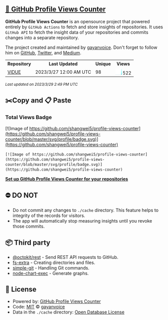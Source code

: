 ## [🚀 GitHub Profile Views Counter](https://github.com/gayanvoice/github-profile-views-counter)
**GitHub Profile Views Counter** is an opensource project that powered entirely by  `GitHub Actions` to fetch and store insights of repositories.
It uses `GitHub API` to fetch the insight data of your repositories and commits changes into a separate repository.

The project created and maintained by [gayanvoice](https://github.com/gayanvoice). Don't forget to follow him on [GitHub](https://github.com/gayanvoice), [Twitter](https://twitter.com/gayanvoice), and [Medium](https://gayanvoice.medium.com/).

<table>
	<tr>
		<th>
			Repository
		</th>
		<th>
			Last Updated
		</th>
		<th>
			Unique
		</th>
		<th>
			Views
		</th>
	</tr>
	<tr>
		<td>
			<a href="https://github.com/shangwei5/profile-views-counter/tree/master/readme/614660938/year.md">
				VIDUE
			</a>
		</td>
		<td>
			2023/3/27 12:00 AM UTC
		</td>
		<td>
			98
		</td>
		<td>
			<img alt="Response time graph" src="https://github.com/shangwei5/profile-views-counter/raw/master/graph/614660938/small/year.png" height="20"> 522
		</td>
	</tr>
</table>

<small><i>Last updated on 2023/3/29 2:49 PM UTC</i></small>

## ✂️Copy and 📋 Paste
### Total Views Badge
[![Image of https://github.com/shangwei5/profile-views-counter](https://github.com/shangwei5/profile-views-counter/blob/master/svg/profile/badge.svg)](https://github.com/shangwei5/profile-views-counter)

```readme
[![Image of https://github.com/shangwei5/profile-views-counter](https://github.com/shangwei5/profile-views-counter/blob/master/svg/profile/badge.svg)](https://github.com/shangwei5/profile-views-counter)
```
[**Set up GitHub Profile Views Counter for your repositories**](https://github.com/gayanvoice/github-profile-views-counter)
## ⛔ DO NOT
- Do not commit any changes to `./cache` directory. This feature helps to integrity of the records for visitors.
- The app will automatically stop measuring insights until you revoke those commits.
## 📦 Third party

- [@octokit/rest](https://www.npmjs.com/package/@octokit/rest) - Send REST API requests to GitHub.
- [fs-extra](https://www.npmjs.com/package/fs-extra) - Creating directories and files.
- [simple-git](https://www.npmjs.com/package/simple-git) - Handling Git commands.
- [node-chart-exec](https://www.npmjs.com/package/node-chart-exec) - Generate graphs.
## 📄 License
- Powered by: [GitHub Profile Views Counter](https://github.com/gayanvoice/github-profile-views-counter)
- Code: [MIT](./LICENSE) © [gayanvoice](https://github.com/gayanvoice)
- Data in the `./cache` directory: [Open Database License](https://opendatacommons.org/licenses/odbl/1-0/)